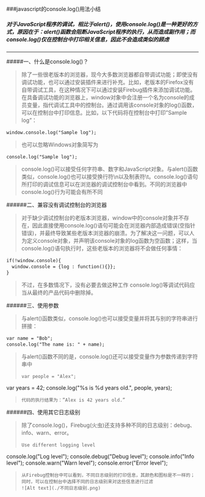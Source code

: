 ###javascript的console.log()用法小结
##### 对于JavaScript程序的调试，相比于alert()，使用console.log()是一种更好的方式，原因在于：alert()函数会阻断JavaScript程序的执行，从而造成副作用；而console.log()仅在控制台中打印相关信息，因此不会造成类似的顾虑
---
#####一、什么是console.log()？
>除了一些很老版本的浏览器，现今大多数浏览器都自带调试功能；即使没有调试功能，也可以通过安装插件来进行补充。比如，老版本的Firefox没有自带调试工具，在这种情况下可以通过安装Firebug插件来添加调试功能。在具备调试功能的浏览器上，window对象中会注册一个名为console的成员变量，指代调试工具中的控制台。通过调用该console对象的log()函数，可以在控制台中打印信息。比如，以下代码将在控制台中打印”Sample log”：

```
window.console.log("Sample log");
```

>也可以忽略Windows对象简写为

```
console.log("Sample log");
```

>console.log()可以接受任何字符串、数字和JavaScript对象。与alert()函数类似，console.log()也可以接受换行符\n以及制表符\t。console.log()语句所打印的调试信息可以在浏览器的调试控制台中看到。不同的浏览器中console.log()行为可能会有所不同   



######二、兼容没有调试控制台的浏览器     

>对于缺少调试控制台的老版本浏览器，window中的console对象并不存在，因此直接使用console.log()语句可能会在浏览器内部造成错误(空指针错误)，并最终导致某些老版本浏览器的崩溃。为了解决这一问题，可以人为定义console对象，并声明该console对象的log函数为空函数；这样，当console.log()语句执行时，这些老版本的浏览器将不会做任何事情：

```
if(!window.console){
  window.console = {log : function(){}};
}
```
>不过，在多数情况下，没有必要去做这种工作  console.log()等调试代码应当从最终的产品代码中删除掉。  

######三、使用参数
>与alert()函数类似，console.log()也可以接受变量并将其与别的字符串进行拼接：

```
var name = "Bob";
console.log("The name is: " + name);
```

>与alert()函数不同的是，console.log()还可以接受变量作为参数传递到字符串中
>```
>var people = "Alex";
var years = 42;
console.log("%s is %d years old.", people, years);
>```
>代码的执行结果为：”Alex is 42 years old.”

######四、使用其它日志级别   
>除了console.log()，Firebug(火虫)还支持多种不同的日志级别：debug、info、warn、error。
>```
>Use different logging level
console.log("Log level");
console.debug("Debug level");
console.info("Info level");
console.warn("Warn level");
console.error("Error level");
>```
>从Firebug控制台中可以看到，不同日志级别的打印信息，其颜色和图标是不一样的；同时，可以在控制台中选择不同的日志级别来对这些信息进行过滤    
>![Alt text](./不同日志级别.png)
